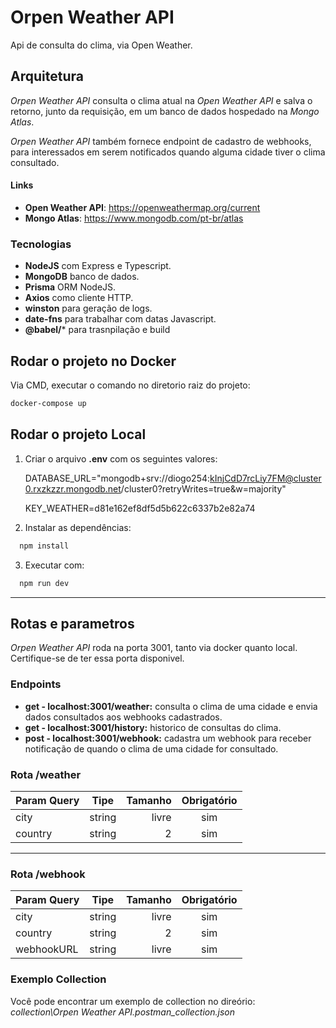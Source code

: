 # Orpen Weather API

Api de consulta do clima, via Open Weather.

## Arquitetura

*Orpen Weather API* consulta o clima atual na *Open Weather API* e salva o retorno, junto da requisição, em um banco de dados hospedado na *Mongo Atlas*.

*Orpen Weather API* também fornece endpoint de cadastro de webhooks, para interessados em serem notificados quando alguma cidade tiver o clima consultado.

#### Links

* **Open Weather API**: <https://openweathermap.org/current>
* **Mongo Atlas**: <https://www.mongodb.com/pt-br/atlas>

### Tecnologias

* **NodeJS** com Express e Typescript.
* **MongoDB** banco de dados.
* **Prisma** ORM NodeJS.
* **Axios** como cliente HTTP.
* **winston** para geração de logs.
* **date-fns** para trabalhar com datas Javascript.
* **@babel/*** para trasnpilação e build

## Rodar o projeto no Docker

Via CMD, executar o comando no diretorio raiz do projeto:

~~~bash
docker-compose up
~~~

## Rodar o projeto Local

1. Criar o arquivo **.env** com os seguintes valores:

      DATABASE_URL="mongodb+srv://diogo254:<kInjCdD7rcLiy7FM@cluster0.rxzkzzr.mongodb.net>/cluster0?retryWrites=true&w=majority"

      KEY_WEATHER=d81e162ef8df5d5b622c6337b2e82a74

2. Instalar as dependências:

  ```bash
    npm install
  ```

3. Executar com:

  ```bash
    npm run dev
  ```

---

## Rotas e parametros

*Orpen Weather API* roda na porta 3001, tanto via docker quanto local. Certifique-se de ter essa porta disponivel.

### Endpoints

* **get - localhost:3001/weather:** consulta o clima de uma cidade e envia dados consultados aos webhooks cadastrados.
* **get - localhost:3001/history:** historico de consultas do clima.
* **post - localhost:3001/webhook:** cadastra um webhook para receber notificação de quando o clima de uma cidade for consultado.

### Rota /weather

Param Query   | Tipe | Tamanho | Obrigatório
--------- | :------: | -------: | :------:
city | string | livre | sim
country | string | 2 | sim
---

### Rota /webhook

Param Query | Tipe | Tamanho | Obrigatório
--------- | :------: | -------: | :------:
city | string | livre | sim
country | string | 2 | sim
webhookURL | string | livre | sim

### Exemplo Collection

Você pode encontrar um exemplo de collection no direório: *collection\Orpen Weather API.postman_collection.json*
